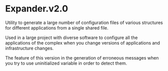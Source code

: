 # Expander.v2.0
<p>
Utility to generate a large number of configuration files of various structures 
for different applications from a single shared file. 
</p>
<p>
Used in a large project with diverse software to configure all the applications
 of the complex when you change versions of applications and infrastructure changes. 
</p>
<p>
The feature of this version in the generation of erroneous messages when you try 
to use uninitialized variable in order to detect them.
</p>